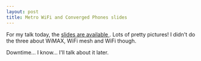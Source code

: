 ```yaml
---
layout: post
title: Metro WiFi and Converged Phones slides 
---
```



For my talk today, the <a href="/projects/ict/metro_converged/">slides are available </a>. Lots of pretty pictures! I didn't do the three about WiMAX, WiFi mesh and WiFi though. 

Downtime... I know... I'll talk about it later.
